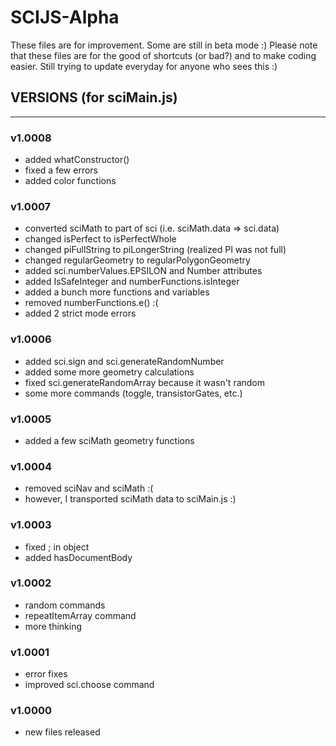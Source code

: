 # SCIJS-Alpha
These files are for improvement. Some are still in beta mode :)
Please note that these files are for the good of shortcuts (or bad?) and to make coding easier.
Still trying to update everyday for anyone who sees this :)

## VERSIONS (for sciMain.js)
---
### v1.0008
- added whatConstructor()
- fixed a few errors
- added color functions

### v1.0007
- converted sciMath to part of sci (i.e. sciMath.data => sci.data)
- changed isPerfect to isPerfectWhole
- changed piFullString to piLongerString (realized PI was not full)
- changed regularGeometry to regularPolygonGeometry
- added sci.numberValues.EPSILON and Number attributes
- added IsSafeInteger and numberFunctions.isInteger
- added a bunch more functions and variables
- removed numberFunctions.e() :(
- added 2 strict mode errors

### v1.0006
- added sci.sign and sci.generateRandomNumber
- added some more geometry calculations
- fixed sci.generateRandomArray because it wasn't random
- some more commands (toggle, transistorGates, etc.)

### v1.0005
- added a few sciMath geometry functions

### v1.0004
- removed sciNav and sciMath :(
- however, I transported sciMath data to sciMain.js :)

### v1.0003
- fixed ; in object
- added hasDocumentBody

### v1.0002
- random commands
- repeatItemArray command
- more thinking

### v1.0001
- error fixes
- improved sci.choose command

### v1.0000
- new files released